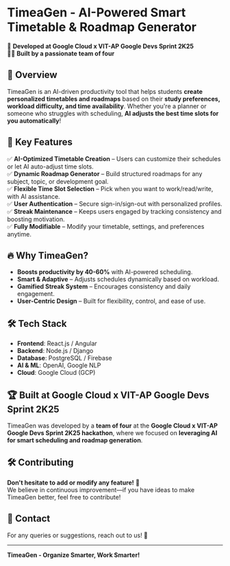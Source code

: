 
# TimeaGen - AI-Powered Smart Timetable & Roadmap Generator  

🚀 **Developed at Google Cloud x VIT-AP Google Devs Sprint 2K25**  
👨‍💻 **Built by a passionate team of four**  

## 📌 Overview  
TimeaGen is an AI-driven productivity tool that helps students **create personalized timetables and roadmaps** based on their **study preferences, workload difficulty, and time availability**. Whether you're a planner or someone who struggles with scheduling, **AI adjusts the best time slots for you automatically**!  

## 🎯 Key Features  
✅ **AI-Optimized Timetable Creation** – Users can customize their schedules or let AI auto-adjust time slots.  
✅ **Dynamic Roadmap Generator** – Build structured roadmaps for any subject, topic, or development goal.  
✅ **Flexible Time Slot Selection** – Pick when you want to work/read/write, with AI assistance.  
✅ **User Authentication** – Secure sign-in/sign-out with personalized profiles.  
✅ **Streak Maintenance** – Keeps users engaged by tracking consistency and boosting motivation.  
✅ **Fully Modifiable** – Modify your timetable, settings, and preferences anytime.  

## 🔥 Why TimeaGen?  
- **Boosts productivity by 40-60%** with AI-powered scheduling.  
- **Smart & Adaptive** – Adjusts schedules dynamically based on workload.  
- **Gamified Streak System** – Encourages consistency and daily engagement.  
- **User-Centric Design** – Built for flexibility, control, and ease of use.  

## 🛠️ Tech Stack  
- **Frontend**: React.js / Angular  
- **Backend**: Node.js / Django  
- **Database**: PostgreSQL / Firebase  
- **AI & ML**: OpenAI, Google NLP  
- **Cloud**: Google Cloud (GCP)  

## 🏆 Built at Google Cloud x VIT-AP Google Devs Sprint 2K25  
TimeaGen was developed by a **team of four** at the **Google Cloud x VIT-AP Google Devs Sprint 2K25 hackathon**, where we focused on **leveraging AI for smart scheduling and roadmap generation**.  

## 🛠 Contributing  
**Don't hesitate to add or modify any feature!** 🚀  
We believe in continuous improvement—if you have ideas to make TimeaGen better, feel free to contribute!  

## 📩 Contact  
For any queries or suggestions, reach out to us! 🚀  

---
**TimeaGen - Organize Smarter, Work Smarter!**  
